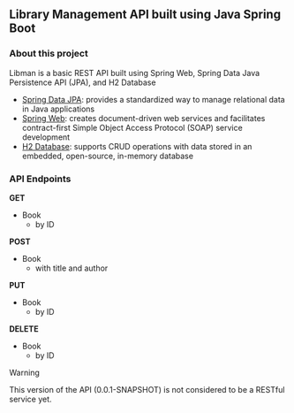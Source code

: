 ## Library Management API built using Java Spring Boot
### About this project
Libman is a basic REST API built using Spring Web, Spring Data Java Persistence API (JPA), and H2 Database
- [Spring Data JPA](https://www.geeksforgeeks.org/jpa-introduction/): provides a standardized way to manage relational data in Java applications
- [Spring Web](https://spring.io/projects/spring-ws): creates document-driven web services and facilitates contract-first Simple Object Access Protocol (SOAP) service development
- [H2 Database](https://www.geeksforgeeks.org/spring-boot-with-h2-database/): supports CRUD operations with data stored in an embedded, open-source, in-memory database

### API Endpoints
__**GET**__
- Book
  - by ID

__**POST**__
- Book
  - with title and author

__**PUT**__
- Book
  - by ID

__**DELETE**__
- Book
  - by ID

> [!WARNING]
> This version of the API (0.0.1-SNAPSHOT) is not considered to be a RESTful service yet.